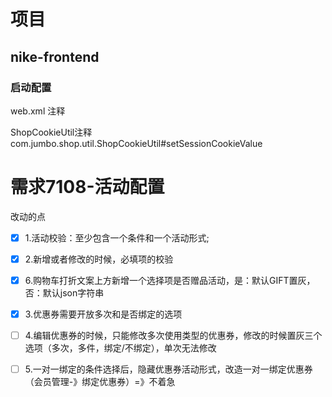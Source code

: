 # 项目

## nike-frontend

### 启动配置

web.xml 注释 <session-config>

ShopCookieUtil注释 com.jumbo.shop.util.ShopCookieUtil#setSessionCookieValue



# 需求7108-活动配置

改动的点

- [x] 1.活动校验：至少包含一个条件和一个活动形式;

- [x] 2.新增或者修改的时候，必填项的校验

- [x] 6.购物车打折文案上方新增一个选择项是否赠品活动，是：默认GIFT置灰，否：默认json字符串

- [x] 3.优惠券需要开放多次和是否绑定的选项

- [ ] 4.编辑优惠券的时候，只能修改多次使用类型的优惠券，修改的时候置灰三个选项（多次，多件，绑定/不绑定），单次无法修改

- [ ] 5.一对一绑定的条件选择后，隐藏优惠券活动形式，改造一对一绑定优惠券（会员管理-》绑定优惠券）=》不着急